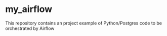 # my_airflow
This repository contains an project example of Python/Postgres code to be orchestrated by Airflow
